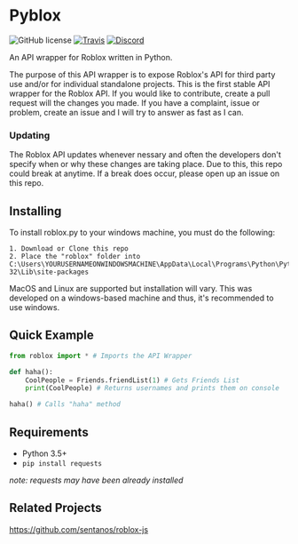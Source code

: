 # Pyblox

![GitHub license](https://img.shields.io/badge/license-MIT-blue.svg)
[![Travis](https://img.shields.io/travis/rust-lang/rust.svg)]()
[![Discord](https://discordapp.com/api/guilds/332692436478590986/widget.png)](https://discord.gg/EDXNdAT)

An API wrapper for Roblox written in Python.

The purpose of this API wrapper is to expose Roblox's API for third party use and/or for individual standalone projects.
This is the first stable API wrapper for the Roblox API. If you would like to contribute, create a pull request will the changes you made. If you have a complaint, issue or problem, create an issue and I will try to answer as fast as I can. 

### Updating

The Roblox API updates whenever nessary and often the developers don't specify when or why these changes are taking place.
Due to this, this repo could break at anytime. If a break does occur, please open up an issue on this repo.

## Installing

To install roblox.py to your windows machine, you must do the following:
```
1. Download or Clone this repo
2. Place the "roblox" folder into C:\Users\YOURUSERNAMEONWINDOWSMACHINE\AppData\Local\Programs\Python\Python35-32\Lib\site-packages
```
MacOS and Linux are supported but installation will vary.
This was developed on a windows-based machine and thus, it's recommended to use windows.

## Quick Example

```py
from roblox import * # Imports the API Wrapper 

def haha():
	CoolPeople = Friends.friendList(1) # Gets Friends List
	print(CoolPeople) # Returns usernames and prints them on console

haha() # Calls "haha" method
```

## Requirements

- Python 3.5+
- ``pip install requests``

*note: requests may have been already installed*

## Related Projects
https://github.com/sentanos/roblox-js
